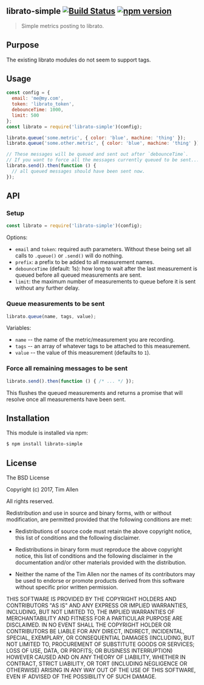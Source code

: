librato-simple
[![Build Status](https://secure.travis-ci.org/noblesamurai/librato-simple.svg?branch=master)](http://travis-ci.org/noblesamurai/librato-simple) 
[![npm version](https://badge.fury.io/js/librato-simple.svg)](https://badge.fury.io/js/librato-simple)
--------------
> Simple metrics posting to librato.

## Purpose
The existing librato modules do not seem to support tags.

## Usage

```js
const config = {
  email: 'me@my.com',
  token: 'librato_token',
  debounceTime: 1000,
  limit: 500
};
const librato = require('librato-simple')(config);

librato.queue('some.metric', { color: 'blue', machine: 'thing' });
librato.queue('some.other.metric', { color: 'blue', machine: 'thing' });

// These messages will be queued and sent out after `debounceTime`.
// If you want to force all the messages currently queued to be sent...
librato.send().then(function () {
  // all queued messages should have been sent now.
});
```

## API

### Setup

```js
const librato = require('librato-simple')(config);
```

Options:
* `email` and `token`: required auth parameters. Without these being set all
  calls to `.queue()` or `.send()` will do nothing.
* `prefix`: a prefix to be added to all measurement names.
* `debounceTime` (default: 1s): how long to wait after the last measurement 
   is queued before all queued measurements are sent.
* `limit`: the maximum number of measurements to queue before it is sent
  without any further delay.

### Queue measurements to be sent

```js
librato.queue(name, tags, value);
```

Variables:
* `name` -- the name of the metric/measurement you are recording.
* `tags` -- an array of whatever tags to be attached to this measurement.
* `value` -- the value of this measurement (defaults to `1`).

### Force all remaining messages to be sent

```js
librato.send().then(function () { /* ... */ });
```

This flushes the queued measurements and returns a promise that will resolve
once all measurements have been sent.

## Installation

This module is installed via npm:

``` bash
$ npm install librato-simple
```
## License

The BSD License

Copyright (c) 2017, Tim Allen

All rights reserved.

Redistribution and use in source and binary forms, with or without modification,
are permitted provided that the following conditions are met:

* Redistributions of source code must retain the above copyright notice, this
  list of conditions and the following disclaimer.

* Redistributions in binary form must reproduce the above copyright notice, this
  list of conditions and the following disclaimer in the documentation and/or
  other materials provided with the distribution.

* Neither the name of the Tim Allen nor the names of its
  contributors may be used to endorse or promote products derived from
  this software without specific prior written permission.

THIS SOFTWARE IS PROVIDED BY THE COPYRIGHT HOLDERS AND CONTRIBUTORS "AS IS" AND
ANY EXPRESS OR IMPLIED WARRANTIES, INCLUDING, BUT NOT LIMITED TO, THE IMPLIED
WARRANTIES OF MERCHANTABILITY AND FITNESS FOR A PARTICULAR PURPOSE ARE
DISCLAIMED. IN NO EVENT SHALL THE COPYRIGHT HOLDER OR CONTRIBUTORS BE LIABLE FOR
ANY DIRECT, INDIRECT, INCIDENTAL, SPECIAL, EXEMPLARY, OR CONSEQUENTIAL DAMAGES
(INCLUDING, BUT NOT LIMITED TO, PROCUREMENT OF SUBSTITUTE GOODS OR SERVICES;
LOSS OF USE, DATA, OR PROFITS; OR BUSINESS INTERRUPTION) HOWEVER CAUSED AND ON
ANY THEORY OF LIABILITY, WHETHER IN CONTRACT, STRICT LIABILITY, OR TORT
(INCLUDING NEGLIGENCE OR OTHERWISE) ARISING IN ANY WAY OUT OF THE USE OF THIS
SOFTWARE, EVEN IF ADVISED OF THE POSSIBILITY OF SUCH DAMAGE.

